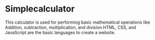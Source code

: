 # Simplecalculator
This calculator is used for performing basic mathematical operations like Addition, subtraction, multiplication, and division.HTML, CSS, and JavaScript are the basic languages to create a website.
